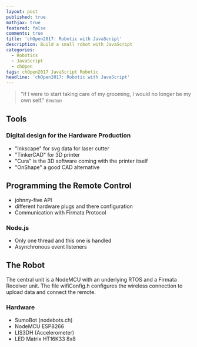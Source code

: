 ```yaml
---
layout: post
published: true
mathjax: true
featured: false
comments: true
title: 'chOpen2017: Robotic with JavaScript'
description: Build a small robot with JavaScript
categories:
  - Robotics
  - JavaScript
  - chOpen
tags: chOpen2017 JavaScript Robotic
headline: 'chOpen2017: Robotic with JavaScript'
---
```

>&quot;If I were to start taking care of my grooming, I would no longer be my own self.&quot;
><small><cite title="Einstein">Einstein</cite></small>

## Tools

### Digital design for the Hardware Production
- "Inkscape" for svg data for laser cutter
- "TinkerCAD" for 3D printer
- "Cura" is the 3D software coming with the printer itself
- "OnShape" a good CAD alternative

## Programming the Remote Control
- johnny-five API
- different hardware plugs and there configuration
- Communication with Firmata Protocol

### Node.js
- Only one thread and this one is handled
- Asynchronous event listeners

## The Robot
The central unit is a NodeMCU with an underlying RTOS and a Firmata Receiver unit.
The file wifiConfig.h configures the wireless connection to upload data and connect the remote.

### Hardware
- SumoBot (nodebots.ch)
- NodeMCU ESP8266
- LIS3DH (Accelerometer)
- LED Matrix HT16K33 8x8
